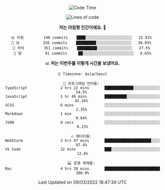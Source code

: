 <div align='center'>
 
<!--START_SECTION:waka-->
![Code Time](http://img.shields.io/badge/Code%20Time-1%2C208%20hrs%2014%20mins-blue)

![Lines of code](https://img.shields.io/badge/%EC%A0%80%EB%8A%94%20%EC%97%AC%ED%83%9C%EA%B9%8C%EC%A7%80%20-98%20Thousand%20%EC%A4%84%EC%9D%98%20%EC%BD%94%EB%93%9C%EB%A5%BC%20%EC%9E%91%EC%84%B1%ED%96%88%EC%96%B4%EC%9A%94.-blue)

**저는 아침형 인간이에요. 🐤** 

```text
🌞 아침         148 commits    ████░░░░░░░░░░░░░░░░░░░░░   15.81% 
🌆 낮　         356 commits    █████████░░░░░░░░░░░░░░░░   38.03% 
🌃 저녁         351 commits    █████████░░░░░░░░░░░░░░░░   37.5% 
🌙 밤　         81 commits     ██░░░░░░░░░░░░░░░░░░░░░░░   8.65%

```


📊 **저는 이번주를 이렇게 시간을 보냈어요.** 

```text
⌚︎ Timezone: Asia/Seoul

💬 프로그래밍 언어들: 
TypeScript               2 hrs 22 mins       █████████████░░░░░░░░░░░░   54.5% 
JavaScript               1 hr 49 mins        ██████████░░░░░░░░░░░░░░░   42.16% 
SCSS                     6 mins              ░░░░░░░░░░░░░░░░░░░░░░░░░   2.35% 
Markdown                 1 min               ░░░░░░░░░░░░░░░░░░░░░░░░░   0.64% 
JSON                     0 secs              ░░░░░░░░░░░░░░░░░░░░░░░░░   0.23%

🔥 에디터들: 
WebStorm                 3 hrs 47 mins       █████████████████████░░░░   87.4% 
VS Code                  32 mins             ███░░░░░░░░░░░░░░░░░░░░░░   12.6%

💻 운영 체제들: 
Mac                      4 hrs 20 mins       █████████████████████████   100.0%

```


 Last Updated on 09/03/2022 18:47:34 UTC
<!--END_SECTION:waka-->
 </div>
<!---
Emewjin/Emewjin is a ✨ special ✨ repository because its `README.md` (this file) appears on your GitHub profile.
You can click the Preview link to take a look at your changes.
--->
